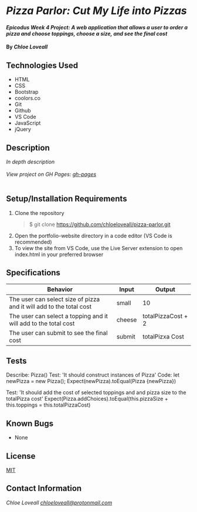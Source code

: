 # _Pizza Parlor: Cut My Life into Pizzas_

#### _Epicodus Week 4 Project: A web application that allows a user to order a pizza and choose toppings, choose a size, and see the final cost_

#### By _**Chloe Loveall**_

## Technologies Used

* HTML
* CSS
* Bootstrap
* coolors.co
* Git
* Github
* VS Code
* JavaScript
* jQuery

## Description

_In depth description_<br><br>
_View project on GH Pages: [gh-pages](https://chloeloveall.github.io/pizza-parlor/)_<br><br>

## Setup/Installation Requirements

1. Clone the repository
    >$ git clone https://github.com/chloeloveall/pizza-parlor.git
2. Open the portfolio-website directory in a code editor (VS Code is recommended)
3. To view the site from VS Code, use the Live Server extension to open index.html in your preferred browser 

## Specifications 

| Behavior                                                               | Input      | Output             |
| ---------------------------------------------------------------------- | ---------- | ------------------ |
| The user can select size of pizza and it will add to the total cost    | small      | 10                 |
| The user can select a topping and it will add to the total cost        | cheese     | totalPizzaCost + 2 |
| The user can submit to see the final cost                              | submit     | totalPizxa Cost    |

## Tests 

Describe: Pizza()
Test: 'It should construct instances of Pizza'
Code: let newPizza = new Pizza();
Expect(newPizza).toEqual(Pizza {newPizza})

Test: 'It should add the cost of selected toppings and and pizza size to the totalPizza cost'
Expect(Pizza.addChoices).toEqual(this.pizzaSize + this.toppings = this.totalPizzaCost)

## Known Bugs

* None

## License

[MIT](LICENSE.md)

## Contact Information

_Chloe Loveall <chloeloveall@protonmail.com>_